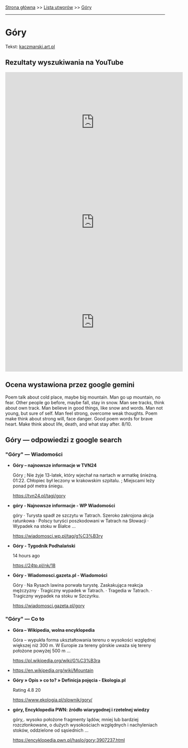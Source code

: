 [Strona główna](../index.md) >> [Lista utworów](../list.md) >> [Góry](166.md)

---

# Góry

Tekst: [kaczmarski.art.pl](https://www.kaczmarski.art.pl/tworczosc/wiersze/gory/)

## Rezultaty wyszukiwania na YouTube

<iframe width="560" height="315" src="https://www.youtube.com/embed/-YGS9vhmFS0?si=IdontcarewhotheIRSsendsImnotpayingtaxes" title="YouTube video player" frameborder="0" allow="accelerometer; autoplay; clipboard-write; encrypted-media; gyroscope; picture-in-picture; web-share" referrerpolicy="strict-origin-when-cross-origin" allowfullscreen></iframe>

<iframe width="560" height="315" src="https://www.youtube.com/embed/m5-8NNLipgM?si=IdontcarewhotheIRSsendsImnotpayingtaxes" title="YouTube video player" frameborder="0" allow="accelerometer; autoplay; clipboard-write; encrypted-media; gyroscope; picture-in-picture; web-share" referrerpolicy="strict-origin-when-cross-origin" allowfullscreen></iframe>

<iframe width="560" height="315" src="https://www.youtube.com/embed/6WyY1OAwjpY?si=IdontcarewhotheIRSsendsImnotpayingtaxes" title="YouTube video player" frameborder="0" allow="accelerometer; autoplay; clipboard-write; encrypted-media; gyroscope; picture-in-picture; web-share" referrerpolicy="strict-origin-when-cross-origin" allowfullscreen></iframe>

## Ocena wystawiona przez google gemini

Poem talk about cold place, maybe big mountain. Man go up mountain, no fear. Other people go before, maybe fall, stay in snow. Man see tracks, think about own track. Man believe in good things, like snow and words. Man not young, but sure of self. Man feel strong, overcome weak thoughts. Poem make think about strong will, face danger. Good poem words for brave heart. Make think about life, death, and what stay after. 8/10.


## Góry — odpowiedzi z google search

### "Góry" — Wiadomości

- **Góry – najnowsze informacje w TVN24**

    Góry ; Nie żyje 13-latek, który wjechał na nartach w armatkę śnieżną. 01:22. Chłopiec był leczony w krakowskim szpitalu. ; Miejscami leży ponad pół metra śniegu. 

   <https://tvn24.pl/tagi/gory>
- **góry - Najnowsze informacje - WP Wiadomości**

    góry · Turysta spadł ze szczytu w Tatrach. Szeroko zakrojona akcja ratunkowa · Polscy turyści poszkodowani w Tatrach na Słowacji · Wypadek na stoku w Białce ... 

   <https://wiadomosci.wp.pl/tag/g%C3%B3ry>
- **Góry - Tygodnik Podhalański**

    14 hours ago 

   <https://24tp.pl/nk/18>
- **Góry - Wiadomosci.gazeta.pl - Wiadomości**

    Góry · Na Rysach lawina porwała turystę. Zaskakująca reakcja mężczyzny · Tragiczny wypadek w Tatrach. · Tragedia w Tatrach. · Tragiczny wypadek na stoku w Szczyrku. 

   <https://wiadomosci.gazeta.pl/gory>

### "Góry" — Co to

- **Góra – Wikipedia, wolna encyklopedia**

    Góra – wypukła forma ukształtowania terenu o wysokości względnej większej niż 300 m. W Europie za tereny górskie uważa się tereny położone powyżej 500 m ... 

   <https://pl.wikipedia.org/wiki/G%C3%B3ra>
- <https://en.wikipedia.org/wiki/Mountain>
- **Góry » Opis » co to? » Definicja pojęcia - Ekologia.pl**

    Rating   4.8  20   

   <https://www.ekologia.pl/slownik/gory/>
- **góry, Encyklopedia PWN: źródło wiarygodnej i rzetelnej wiedzy**

    góry,. wysoko położone fragmenty lądów, mniej lub bardziej rozczłonkowane, o dużych wysokościach względnych i nachyleniach stoków, oddzielone od sąsiednich ... 

   <https://encyklopedia.pwn.pl/haslo/gory;3907237.html>

